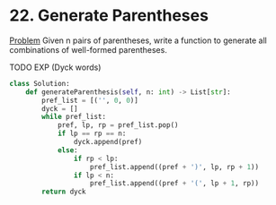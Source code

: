 # 22. Generate Parentheses

[Problem](https://leetcode.com/problems/generate-parentheses/description/) Given n pairs of parentheses, write a function to generate 
all combinations of well-formed parentheses.


TODO EXP (Dyck words)

```python
class Solution:
    def generateParenthesis(self, n: int) -> List[str]:
        pref_list = [('', 0, 0)]
        dyck = []
        while pref_list:
            pref, lp, rp = pref_list.pop()
            if lp == rp == n:
                dyck.append(pref)
            else:
                if rp < lp:
                    pref_list.append((pref + ')', lp, rp + 1))      
                if lp < n:
                    pref_list.append((pref + '(', lp + 1, rp))       
        return dyck
```
